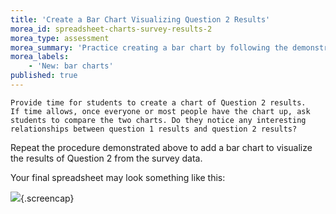 ```yaml
---
title: 'Create a Bar Chart Visualizing Question 2 Results'
morea_id: spreadsheet-charts-survey-results-2
morea_type: assessment
morea_summary: 'Practice creating a bar chart by following the demonstrated steps on a different set of data'
morea_labels:
    - 'New: bar charts'
published: true
---
```

```facilitator-guide
Provide time for students to create a chart of Question 2 results.
If time allows, once everyone or most people have the chart up, ask students to compare the two charts. Do they notice any interesting relationships between question 1 results and question 2 results?
```

Repeat the procedure demonstrated above to add a bar chart to
visualize the results of Question 2 from the survey data.

Your final spreadsheet may look something like this:

![](pix/survey_analysis-chart-final.png){.screencap}
